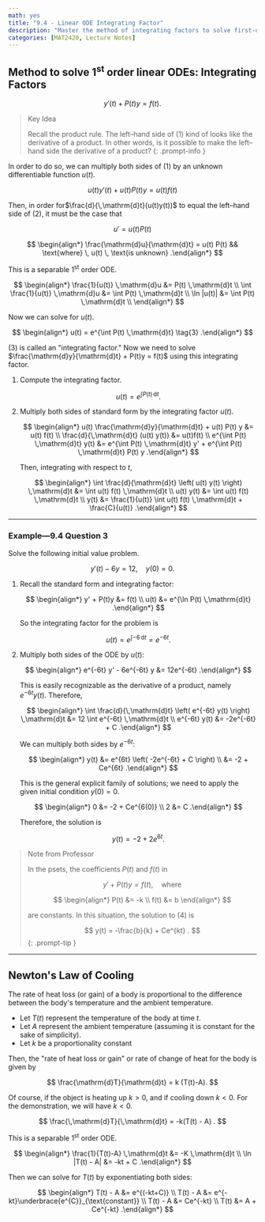 ```yaml
---
math: yes
title: "9.4 - Linear ODE Integrating Factor"
description: "Master the method of integrating factors to solve first-order linear differential equations, and see it in action through worked examples—including Newton’s Law of Cooling and a classic initial value problem."
categories: [MAT2420, Lecture Notes]
---
```


## Method to solve 1<sup>st</sup> order linear ODEs: Integrating Factors

$$
y'(t) + P(t) y = f(t)
\tag{1}
.
$$

> Key Idea
>
> Recall the product rule. The left–hand side of $(1)$ kind of looks like the derivative of a product. In other words, is it possible to make the left–hand side the derivative of a product?
{: .prompt-info }

In order to do so, we can multiply both sides of $(1)$ by an unknown differentiable function $u(t)$.

$$
u(t)y'(t) + u(t)P(t)y = u(t)f(t)
\tag{2}
$$

Then, in order for$\frac{d}{\,\mathrm{d}t}(u(t)y(t))$ to equal the left–hand side of $(2)$, it must be the case that

$$
u' = u(t) P(t)
$$

$$
\begin{align*}
\frac{\mathrm{d}u}{\mathrm{d}t} = u(t) P(t) && \text{where} \, u(t) \, \text{is unknown}
.\end{align*}
$$

This is a separable $1^{\text{st}}$ order ODE.

$$
\begin{align*}
\frac{1}{u(t)} \,\mathrm{d}u &= P(t) \,\mathrm{d}t \\
\int \frac{1}{u(t)} \,\mathrm{d}u &= \int P(t) \,\mathrm{d}t \\
\ln |u(t)| &= \int P(t) \,\mathrm{d}t \\
\end{align*}
$$

Now we can solve for $u(t)$.

$$
\begin{align*}
u(t) = e^{\int P(t) \,\mathrm{d}t}
\tag{3}
.\end{align*}
$$

$(3)$ is called an "integrating factor." Now we need to solve $\frac{\mathrm{d}y}{\mathrm{d}t} + P(t)y = f(t)$ using this integrating factor.

1. Compute the integrating factor.

    $$
    u(t) = e^{\int P(t) \,\mathrm{d}t}
    .
    $$

2. Multiply both sides of standard form by the integrating factor $u(t)$.

    $$
    \begin{align*}
    u(t) \frac{\mathrm{d}y}{\mathrm{d}t} + u(t) P(t) y &= u(t) f(t) \\
    \frac{d}{\,\mathrm{d}t} (u(t) y(t)) &= u(t)f(t) \\
    e^{\int P(t) \,\mathrm{d}t} y(t) &= e^{\int P(t) \,\mathrm{d}t} y' + e^{\int P(t) \,\mathrm{d}t} P(t) y
    .\end{align*}
    $$

    Then, integrating with respect to $t$,

    $$
    \begin{align*}
    \int \frac{d}{\mathrm{d}t} \left( u(t) y(t) \right) \,\mathrm{d}t &= \int u(t) f(t) \,\mathrm{d}t \\
    u(t) y(t) &= \int u(t) f(t) \,\mathrm{d}t \\
    y(t) &= \frac{1}{u(t)} \int u(t) f(t) \,\mathrm{d}t + \frac{C}{u(t)}
    .\end{align*}
    $$

---

### Example—9.4 Question 3

Solve the following initial value problem.

$$
y'(t)-6y=12, \quad y(0) = 0
.
$$

1. Recall the standard form and integrating factor:

    $$
    \begin{align*}
    y' + P(t)y &= f(t) \\
    u(t) &= e^{\ln P(t) \,\mathrm{d}t}
    .\end{align*}
    $$

    So the integrating factor for the problem is

    $$
    u(t)=e^{\int -6 \,\mathrm{d}t} = e^{-6t}
    .
    $$

2. Multiply both sides of the ODE by $u(t)$:

    $$
    \begin{align*}
    e^{-6t} y' - 6e^{-6t} y &= 12e^{-6t}
    .\end{align*}
    $$

    This is easily recognizable as the derivative of a product, namely $e^{-6t} y(t)$. Therefore,

    $$
    \begin{align*}
    \int \frac{d}{\,\mathrm{d}t} \left( e^{-6t} y(t) \right)  \,\mathrm{d}t &= 12 \int e^{-6t} \,\mathrm{d}t \\
    e^{-6t} y(t) &= -2e^{-6t} + C
    .\end{align*}
    $$

    We can multiply both sides by $e^{-6t}$:

    $$
    \begin{align*}
    y(t) &= e^{6t} \left( -2e^{-6t} + C \right) \\
    &= -2 + Ce^{6t}
    .\end{align*}
    $$

    This is the general explicit family of solutions; we need to apply the given initial condition $y(0) = 0$.

    $$
    \begin{align*}
    0 &= -2 + Ce^{6(0)} \\
    2 &= C
    .\end{align*}
    $$

    Therefore, the solution is

    $$
    y(t)=-2+2e^{6t}
    .
    $$

> Note from Professor
>
> In the psets, the coefficients $P(t)$ and $f(t)$ in
>
> $$
> y' + P(t) y = f(t) \tag{4}, \quad \text{where}
> $$
>
> $$
> \begin{align*}
> P(t) &= -k \\
> f(t) &=  b
> \end{align*}
> $$
>
> are constants.
> In this situation, the solution to $(4)$ is
>
> $$
> y(t) = -\frac{b}{k} + Ce^{kt}
> .
> $$
{: .prompt-tip }

---

## Newton's Law of Cooling

The rate of heat loss (or gain) of a body is proportional to the difference between the body's temperature and the ambient temperature.

- Let $T(t)$ represent the temperature of the body at time $t$.
- Let $A$ represent the ambient temperature (assuming it is constant for the sake of simplicity).
- Let $k$ be a proportionality constant

Then, the "rate of heat loss or gain" or rate of change of heat for the body is given by

$$
\frac{\mathrm{d}T}{\mathrm{d}t} = k (T(t)-A).
$$

Of course, if the object is heating up $k > 0$, and if cooling down $k < 0$. For the demonstration, we will have $k < 0$.

$$
\frac{\,\mathrm{d}T}{\,\mathrm{d}t} = -k(T(t) - A)
.
$$

This is a separable $1^{\text{st}}$ order ODE.

$$
\begin{align*}
\frac{1}{T(t)-A} \,\mathrm{d}t &= -K \,\mathrm{d}t \\
\ln |T(t) - A| &= -kt + C
.\end{align*}
$$

Then we can solve for $T(t)$ by exponentiating both sides:

$$
\begin{align*}
T(t) - A &= e^{(-kt+C)} \\
T(t) - A &= e^{-kt}\underbrace{e^{C}}_{\text{constant}} \\
T(t) - A &= Ce^{-kt} \\
T(t) &= A + Ce^{-kt}
.\end{align*}
$$
